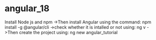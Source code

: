 # angular_18
Install Node js and npm 
->Then install Angular using the command: npm install -g @angular/cli
->check whether it is intalled or not using: ng v
->Then create the project using: ng new angular_tutorial

